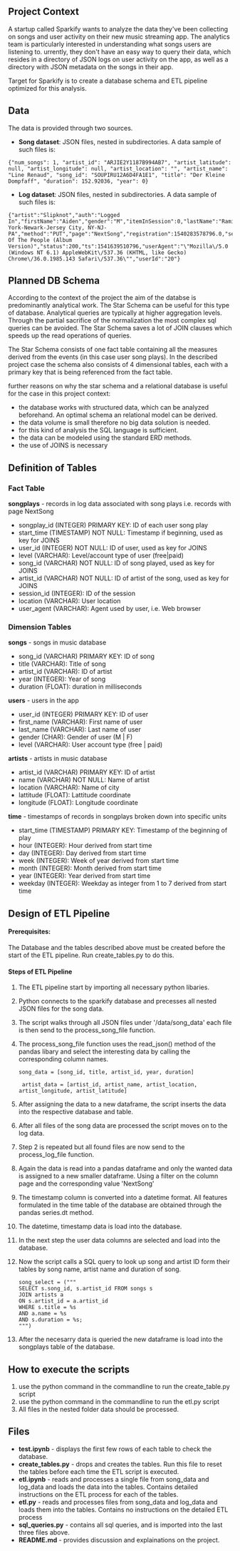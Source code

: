 ## Project Context

A startup called Sparkify wants to analyze the data they've been collecting on songs and user activity on their new music streaming app. The analytics team is particularly interested in understanding what songs users are listening to. urrently, they don't have an easy way to query their data, which resides in a directory of JSON logs on user activity on the app, as well as a directory with JSON metadata on the songs in their app.

Target for Sparkify is to create a database schema and ETL pipeline optimized for this analysis.

## Data

The data is provided through two sources.
- **Song dataset**: JSON files, nested in subdirectories. A data sample of such files is:

```
{"num_songs": 1, "artist_id": "ARJIE2Y1187B994AB7", "artist_latitude": null, "artist_longitude": null, "artist_location": "", "artist_name": "Line Renaud", "song_id": "SOUPIRU12A6D4FA1E1", "title": "Der Kleine Dompfaff", "duration": 152.92036, "year": 0}
```

- **Log dataset**: JSON files, nested in subdirectories. A data sample of such files is: 

```
{"artist":"Slipknot","auth":"Logged In","firstName":"Aiden","gender":"M","itemInSession":0,"lastName":"Ramirez","length":192.57424,"level":"paid","location":"New York-Newark-Jersey City, NY-NJ-PA","method":"PUT","page":"NextSong","registration":1540283578796.0,"sessionId":19,"song":"Opium Of The People (Album Version)","status":200,"ts":1541639510796,"userAgent":"\"Mozilla\/5.0 (Windows NT 6.1) AppleWebKit\/537.36 (KHTML, like Gecko) Chrome\/36.0.1985.143 Safari\/537.36\"","userId":"20"}
```

## Planned DB Schema

According to the context of the project the aim of the databse is predominantly analytical work. The Star Schema can be useful for this type of database.
Analytical queries are typically at higher aggregation levels. Through the partial sacrifice of the normalization the most complex sql queries can be avoided. 
The Star Schema saves a lot of JOIN clauses which speeds up the read operations of queries. 

The Star Schema consists of one fact table containing all the measures derived from the events (in this case user song plays). 
In the described project case the schema also consists of 4 dimensional tables, each with a primary key that is being referenced from the fact table.

further reasons on why the star schema  and a relational database is useful for the case in this project context:
- the database works with structured data, which can be analyzed beforehand. An optimal schema an relational model can be derived. 
- the data volume is small therefore no big data solution is needed.
- for this kind of analysis the SQL language is sufficient.
- the data can be modeled using the standard ERD methods.
- the use of JOINS is necessary

## Definition of Tables

### Fact Table

**songplays** - records in log data associated with song plays i.e. records with page NextSong

- songplay_id (INTEGER) PRIMARY KEY: ID of each user song play
- start_time (TIMESTAMP) NOT NULL: Timestamp if beginning, used as key for JOINS
- user_id (INTEGER) NOT NULL: ID of user, used as key for JOINS
- level (VARCHAR): Level/account type of user (free|paid)
- song_id (VARCHAR) NOT NULL: ID of song played, used as key for JOINS
- artist_id (VARCHAR) NOT NULL: ID of artist of the song, used as key for JOINS
- session_id (INTEGER): ID of the session
- location (VARCHAR): User location
- user_agent (VARCHAR): Agent used by user, i.e. Web browser

### Dimension Tables

**songs** - songs in music database

- song_id (VARCHAR) PRIMARY KEY: ID of song
- title (VARCHAR): Title of song
- artist_id (VARCHAR): ID of artist
- year (INTEGER): Year of song
- duration (FLOAT): duration in milliseconds

**users** - users in the app

- user_id (INTEGER) PRIMARY KEY: ID of user
- first_name (VARCHAR): First name of user
- last_name (VARCHAR): Last name of user
- gender (CHAR): Gender of user (M | F)
- level (VARCHAR): User account type (free | paid)

**artists** - artists in music database

- artist_id (VARCHAR) PRIMARY KEY: ID of artist
- name (VARCHAR) NOT NULL: Name of artist
- location (VARCHAR): Name of city
- lattitude (FLOAT): Lattitude coordinate
- longitude (FLOAT): Longitude coordinate

**time** - timestamps of records in songplays broken down into specific units

- start_time (TIMESTAMP) PRIMARY KEY: Timestamp of the beginning of play
- hour (INTEGER): Hour derived from start time
- day (INTEGER): Day derived from start time
- week (INTEGER): Week of year derived from start time
- month (INTEGER): Month derived from start time
- year (INTEGER): Year derived from start time
- weekday (INTEGER): Weekday as integer from 1 to 7 derived from start time

## Design of ETL Pipeline

#### Prerequisites:

The Database and the tables described above must be created before the start of the ETL pipeline. Run create_tables.py to do this. 

#### Steps of ETL Pipeline

1. The ETL pipeline start by importing all necessary python libaries. 
2. Python connects to the sparkify database and precesses all nested JSON files for the song data.
3. The script walks through all JSON files under '/data/song_data' each file is then send to the process_song_file function.
4. The process_song_file function uses the read_json() method of the pandas libary and select the interesting data by calling the corresponding column names.

    ```
    song_data = [song_id, title, artist_id, year, duration]
    ```
    
    ```
     artist_data = [artist_id, artist_name, artist_location, artist_longitude, artist_latitude]
    ```
5. After assigning the data to a new dataframe, the script inserts the data into the respective database and table.
6. After all files of the song data are processed the script moves on to the log data.
7. Step 2 is repeated but all found files are now send to the process_log_file function.
8. Again the data is read into a pandas dataframe and only the wanted data is assigned to a new smaller dataframe. Using a filter on the column page and the corresponding value 'NextSong'
9. The timestamp column is converted into a datetime format. All features formulated in the time table of the database are obtained through the pandas series.dt method. 
10. The datetime, timestamp data is load into the database.
11. In the next step the user data columns are selected and load into the database.
12. Now the script calls a SQL query to look up song and artist ID form their tables by song name, artist name and duration of song.
    ```
    song_select = ("""
    SELECT s.song_id, s.artist_id FROM songs s 
    JOIN artists a 
    ON s.artist_id = a.artist_id
    WHERE s.title = %s
    AND a.name = %s
    AND s.duration = %s;
    """)
    ```
13. After the necesarry data is queried the new dataframe is load into the songplays table of the database.

## How to execute the scripts

1. use the python command in the commandline to run the create_table.py script
2. use the python command in the commandline to run the etl.py script
3. All files in the nested folder data should be processed. 

## Files

- **test.ipynb** - displays the first few rows of each table to check the database.
- **create_tables.py** - drops and creates the tables. Run this file to reset the tables before each time the ETL script is executed.
- **etl.ipynb** - reads and processes a single file from song_data and log_data and loads the data into the tables. Contains detailed instructions on the ETL process for each of the tables.
- **etl.py** - reads and processes files from song_data and log_data and loads them into the tables. Contains no instructions on the detailed ETL process
- **sql_queries.py** - contains all sql queries, and is imported into the last three files above.
- **README.md** - provides discussion and explainations on the project.

